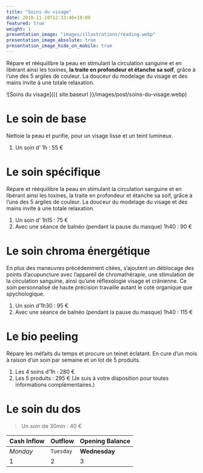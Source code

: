 ```yaml
---
title: "Soins du visage"
date: 2018-11-18T12:33:46+10:00
featured: true
weight: 1
presentation_image: "images/illustrations/reading.webp"
presentation_image_absolute: true
presentation_image_hide_on_mobile: true
---
```


Répare et rééquilibre la peau en stimulant la circulation sanguine et en libérant ainsi les toxines, **la traite en profondeur et étanche sa soif**, grâce à l’une des 5 argiles de couleur. La douceur du modelage du visage et des mains invite à une totale relaxation.

![Soins du visage]({{ site.baseurl }}/images/post/soins-du-visage.webp)

# Le soin de base
Nettoie la peau et purifie, pour un visage lisse et un teint lumineux.
1. Un soin d’ 1h : 55 €


# Le soin spécifique
Répare et rééquilibre la peau en stimulant la circulation sanguine et en libérant ainsi les toxines, la traite en profondeur et étanche sa soif, grâce à l’une des 5 argiles de couleur. La douceur du modelage du visage et des mains invite à une totale relaxation.
1. Un soin d’ 1h15 : 75 €
2. Avec une séance de balnéo (pendant la pause du masque) 1h40 : 90 €

# Le soin chroma énergétique
En plus des maneuvres précédemment citées, s’ajoutent un déblocage des points d’acupuncture avec l’appareil de chromathérapie, une stimulation de la circulation sanguine, ainsi qu’une réflexologie visage et crânienne. Ce soin personnalisé de haute précision travaille autant le coté organique que spychologique.
1. Un soin d’1h30 : 95 €
2. Avec une séance de balnéo (pendant la pause du masque) 1h40 : 115 €

# Le bio peeling
Répare les méfaits du temps et procure un teinet éclatant. En cure d’un mois à raison d’un soin par semaine et un lot de 5 produits.
1. Les 4 soins d’1h : 280 €
2. Les 5 produits : 295 € (Je suis à votre disposition pour toutes informations complémentaires.)

# Le soin du dos
> Un soin de 30min : 40 €

Cash Inflow | Outflow | Opening Balance
--- | --- | ---
*Monday* | `Tuesday` | **Wednesday**
1 | 2 | 3
